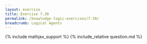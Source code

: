 ```yaml
---
layout: exercise
title: Exercise 7.30
permalink: /knowledge-logic-exercises/7-30/
breadcrumb: Logical Agents
---
```


{% include mathjax_support %}
{% include_relative question.md %}
